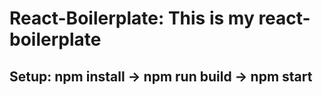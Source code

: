 # React-Boilerplate: This is my react-boilerplate

## Setup: npm install -> npm run build -> npm start